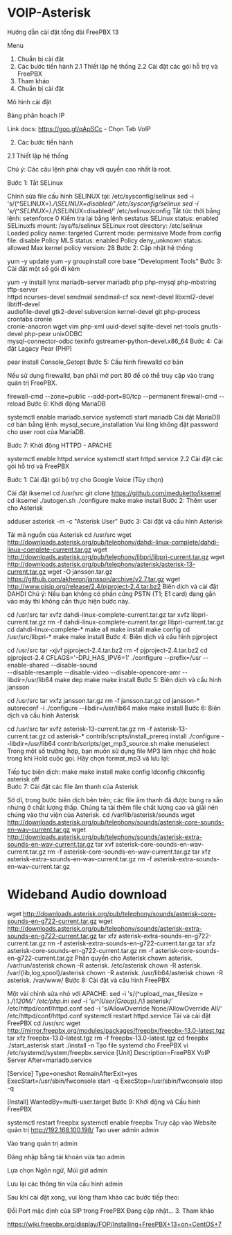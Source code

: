 # VOIP-Asterisk
Hướng dẫn cài đặt tổng đài FreePBX 13

Menu

1. Chuẩn bị cài đặt
2. Các bước tiến hành
2.1 Thiết lập hệ thống
2.2 Cài đặt các gói hỗ trợ và FreePBX
3. Tham khảo
1. Chuẩn bị cài đặt

Mô hình cài đặt


Bảng phân hoạch IP


Link docs: https://goo.gl/qApSCc - Chọn Tab VoIP

2. Các bước tiến hành

2.1 Thiết lập hệ thống

Chú ý: Các câu lệnh phải chạy với quyền cao nhất là root.

Bước 1: Tắt SELinux

Chỉnh sửa file cấu hình SELINUX tại: /etc/sysconfig/selinux
 sed -i 's/\(^SELINUX=\).*/\SELINUX=disabled/' /etc/sysconfig/selinux
 sed -i 's/\(^SELINUX=\).*/\SELINUX=disabled/' /etc/selinux/config
Tắt tức thời bằng lệnh:
 setenforce 0
Kiểm tra lại bằng lệnh
 sestatus
 SELinux status:                 enabled
 SELinuxfs mount:                /sys/fs/selinux
 SELinux root directory:         /etc/selinux
 Loaded policy name:             targeted
 Current mode:                   permissive
 Mode from config file:          disable
 Policy MLS status:              enabled
 Policy deny_unknown status:     allowed
 Max kernel policy version:      28
Bước 2: Cập nhật hệ thống

 yum -y update
 yum -y groupinstall core base "Development Tools"
Bước 3: Cài đặt một số gói đi kèm

 yum -y install lynx mariadb-server mariadb php php-mysql php-mbstring tftp-server \
 httpd ncurses-devel sendmail sendmail-cf sox newt-devel libxml2-devel libtiff-devel \
 audiofile-devel gtk2-devel subversion kernel-devel git php-process crontabs cronie \
 cronie-anacron wget vim php-xml uuid-devel sqlite-devel net-tools gnutls-devel php-pear unixODBC \
 mysql-connector-odbc texinfo gstreamer-python-devel.x86_64
Bước 4: Cài đặt Lagacy Pear (PHP)

 pear install Console_Getopt
Bước 5: Cấu hình firewalld cơ bản

Nếu sử dụng firewalld, bạn phải mở port 80 để có thể truy cập vào trang quản trị FreePBX.

 firewall-cmd --zone=public --add-port=80/tcp --permanent
 firewall-cmd --reload
Bước 6: Khởi động MariaDB

 systemctl enable mariadb.service
 systemctl start mariadb
Cài đặt MariaDB cơ bản bằng lệnh:
 mysql_secure_installation
Vui lòng không đặt password cho user root của MariaDB.

Bước 7: Khởi động HTTPD - APACHE

 systemctl enable httpd.service
 systemctl start httpd.service
2.2 Cài đặt các gói hỗ trợ và FreePBX

Bước 1: Cài đặt gói bộ trợ cho Google Voice (Tùy chọn)

Cài đặt iksemel
 cd /usr/src
 git clone https://github.com/meduketto/iksemel
 cd iksemel
 ./autogen.sh
 ./configure
 make
 make install
Bước 2: Thêm user cho Asterisk

 adduser asterisk -m -c "Asterisk User"
Bước 3: Cài đặt và cấu hình Asterisk

Tải mã nguồn của Asterisk
 cd /usr/src
 wget http://downloads.asterisk.org/pub/telephony/dahdi-linux-complete/dahdi-linux-complete-current.tar.gz
 wget http://downloads.asterisk.org/pub/telephony/libpri/libpri-current.tar.gz
 wget http://downloads.asterisk.org/pub/telephony/asterisk/asterisk-13-current.tar.gz
 wget -O jansson.tar.gz https://github.com/akheron/jansson/archive/v2.7.tar.gz
 wget http://www.pjsip.org/release/2.4/pjproject-2.4.tar.bz2
Biên dịch và cài đặt DAHDI
Chú ý: Nếu bạn không có phần cứng PSTN (T1; E1 card) đang gắn vào máy thì không cần thực hiện bước này.

 cd /usr/src
 tar xvfz dahdi-linux-complete-current.tar.gz
 tar xvfz libpri-current.tar.gz
 rm -f dahdi-linux-complete-current.tar.gz libpri-current.tar.gz
 cd dahdi-linux-complete-*
 make all
 make install
 make config
 cd /usr/src/libpri-*
 make
 make install
Bước 4: Biên dịch và cấu hình pjproject

 cd /usr/src
 tar -xjvf pjproject-2.4.tar.bz2
 rm -f pjproject-2.4.tar.bz2
 cd pjproject-2.4
 CFLAGS='-DPJ_HAS_IPV6=1' ./configure --prefix=/usr --enable-shared --disable-sound\
   --disable-resample --disable-video --disable-opencore-amr --libdir=/usr/lib64
 make dep
 make
 make install
Bước 5: Biên dịch và cấu hình jansson

 cd /usr/src
 tar vxfz jansson.tar.gz
 rm -f jansson.tar.gz
 cd jansson-*
 autoreconf -i
 ./configure --libdir=/usr/lib64
 make
 make install
Bước 6: Biên dịch và cấu hình Asterisk

 cd /usr/src
 tar xvfz asterisk-13-current.tar.gz
 rm -f asterisk-13-current.tar.gz
 cd asterisk-*
 contrib/scripts/install_prereq install
 ./configure --libdir=/usr/lib64
 contrib/scripts/get_mp3_source.sh
 make menuselect
Trong một số trường hợp, bạn muốn sử dụng file MP3 làm nhạc chờ hoặc trong khi Hold cuộc gọi. Hãy chọn format_mp3 và lưu lại:

Tiếp tục biên dịch:
 make
 make install
 make config
 ldconfig
 chkconfig asterisk off		
Bước 7: Cài đặt các file âm thanh của Asterisk

Sở dĩ, trong bước biên dịch bên trên; các file âm thanh đã được bung ra sẵn nhưng ở chất lượng thấp. Chúng ta tải thêm file chất lượng cao và giải nén chúng vào thư viện của Asterisk.
 cd /var/lib/asterisk/sounds
 wget http://downloads.asterisk.org/pub/telephony/sounds/asterisk-core-sounds-en-wav-current.tar.gz
 wget http://downloads.asterisk.org/pub/telephony/sounds/asterisk-extra-sounds-en-wav-current.tar.gz
 tar xvf asterisk-core-sounds-en-wav-current.tar.gz
 rm -f asterisk-core-sounds-en-wav-current.tar.gz
 tar xfz asterisk-extra-sounds-en-wav-current.tar.gz
 rm -f asterisk-extra-sounds-en-wav-current.tar.gz
 # Wideband Audio download
 wget http://downloads.asterisk.org/pub/telephony/sounds/asterisk-core-sounds-en-g722-current.tar.gz
 wget http://downloads.asterisk.org/pub/telephony/sounds/asterisk-extra-sounds-en-g722-current.tar.gz
 tar xfz asterisk-extra-sounds-en-g722-current.tar.gz
 rm -f asterisk-extra-sounds-en-g722-current.tar.gz
 tar xfz asterisk-core-sounds-en-g722-current.tar.gz
 rm -f asterisk-core-sounds-en-g722-current.tar.gz
Phân quyền cho Asterisk
 chown asterisk. /var/run/asterisk
 chown -R asterisk. /etc/asterisk
 chown -R asterisk. /var/{lib,log,spool}/asterisk
 chown -R asterisk. /usr/lib64/asterisk
 chown -R asterisk. /var/www/
Bước 8: Cài đặt và cấu hình FreePBX

Một vài chỉnh sửa nhỏ với APACHE:
 sed -i 's/\(^upload_max_filesize = \).*/\120M/' /etc/php.ini
 sed -i 's/^\(User\|Group\).*/\1 asterisk/' /etc/httpd/conf/httpd.conf
 sed -i 's/AllowOverride None/AllowOverride All/' /etc/httpd/conf/httpd.conf
 systemctl restart httpd.service
Tải và cài đặt FreePBX
 cd /usr/src
 wget http://mirror.freepbx.org/modules/packages/freepbx/freepbx-13.0-latest.tgz
 tar xfz freepbx-13.0-latest.tgz
 rm -f freepbx-13.0-latest.tgz
 cd freepbx
 ./start_asterisk start
 ./install -n
Tạo file systemd cho FreePBX
 vi /etc/systemd/system/freepbx.service
 [Unit]
 Description=FreePBX VoIP Server
 After=mariadb.service
  
 [Service]
 Type=oneshot
 RemainAfterExit=yes
 ExecStart=/usr/sbin/fwconsole start -q
 ExecStop=/usr/sbin/fwconsole stop -q
  
 [Install]
 WantedBy=multi-user.target
Bước 9: Khởi động và Cấu hình FreePBX

 systemctl restart freepbx
 systemctl enable freepbx
Truy cập vào Website quản trị
 http://192.168.100.198/
Tạo user admin
admin

Vào trang quản trị
admin

Đăng nhập bằng tài khoản vừa tạo
admin

Lựa chọn Ngôn ngữ, Múi giờ
admin

Lưu lại các thông tin vừa cấu hình
admin

Sau khi cài đặt xong, vui lòng tham khảo các bước tiếp theo:

Đổi Port mặc định của SIP trong FreePBX
Đang cập nhật...
3. Tham khảo

https://wiki.freepbx.org/display/FOP/Installing+FreePBX+13+on+CentOS+7
